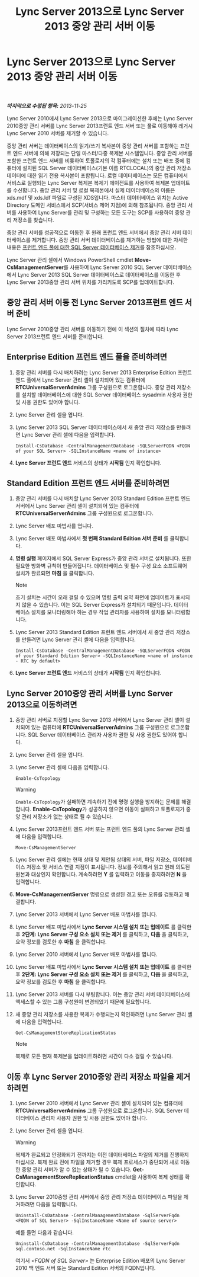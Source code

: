 ﻿---
title: Lync Server 2013으로 Lync Server 2013 중앙 관리 서버 이동
TOCTitle: Lync Server 2013으로 Lync Server 2013 중앙 관리 서버 이동
ms:assetid: 30cc98f2-1916-4dbe-99d0-8df5368ed3ec
ms:mtpsurl: https://technet.microsoft.com/ko-kr/library/JJ688013(v=OCS.15)
ms:contentKeyID: 49885711
ms.date: 08/10/2015
mtps_version: v=OCS.15
ms.translationtype: HT
---

# Lync Server 2013으로 Lync Server 2013 중앙 관리 서버 이동

 

_**마지막으로 수정된 항목:** 2013-11-25_

Lync Server 2010에서 Lync Server 2013으로 마이그레이션한 후에는 Lync Server 2010중앙 관리 서버를 Lync Server 2013프런트 엔드 서버 또는 풀로 이동해야 레거시 Lync Server 2010 서버를 제거할 수 있습니다.

중앙 관리 서버는 데이터베이스의 읽기/쓰기 복사본이 중앙 관리 서버를 포함하는 프런트 엔드 서버에 의해 저장되는 단일 마스터/다중 복제본 시스템입니다. 중앙 관리 서버를 포함한 프런트 엔드 서버를 비롯하여 토폴로지의 각 컴퓨터에는 설치 또는 배포 중에 컴퓨터에 설치된 SQL Server 데이터베이스(기본 이름 RTCLOCAL)의 중앙 관리 저장소 데이터에 대한 읽기 전용 복사본이 포함됩니다. 로컬 데이터베이스는 모든 컴퓨터에서 서비스로 실행되는 Lync Server 복제본 복제기 에이전트를 사용하여 복제본 업데이트를 수신합니다. 중앙 관리 서버 및 로컬 복제본에서 실제 데이터베이스의 이름은 xds.mdf 및 xds.ldf 파일로 구성된 XDS입니다. 마스터 데이터베이스 위치는 Active Directory 도메인 서비스에서 SCP(서비스 제어 지점)에 의해 참조됩니다. 중앙 관리 서버를 사용하여 Lync Server를 관리 및 구성하는 모든 도구는 SCP를 사용하여 중앙 관리 저장소를 찾습니다.

중앙 관리 서버를 성공적으로 이동한 후 원래 프런트 엔드 서버에서 중앙 관리 서버 데이터베이스를 제거합니다. 중앙 관리 서버 데이터베이스를 제거하는 방법에 대한 자세한 내용은 [프런트 엔드 풀에 대한 SQL Server 데이터베이스 제거](remove-the-sql-server-database-for-a-front-end-pool.md)를 참조하십시오.

Lync Server 관리 셸에서 Windows PowerShell cmdlet **Move-CsManagementServer**를 사용하여 Lync Server 2010 SQL Server 데이터베이스에서 Lync Server 2013 SQL Server 데이터베이스로 데이터베이스를 이동한 후 Lync Server 2013중앙 관리 서버 위치를 가리키도록 SCP를 업데이트합니다.

## 중앙 관리 서버 이동 전 Lync Server 2013프런트 엔드 서버 준비

Lync Server 2010중앙 관리 서버를 이동하기 전에 이 섹션의 절차에 따라 Lync Server 2013프런트 엔드 서버를 준비합니다.

## Enterprise Edition 프런트 엔드 풀을 준비하려면

1.  중앙 관리 서버를 다시 배치하려는 Lync Server 2013 Enterprise Edition 프런트 엔드 풀에서 Lync Server 관리 셸이 설치되어 있는 컴퓨터에 **RTCUniversalServerAdmins** 그룹 구성원으로 로그온합니다. 중앙 관리 저장소를 설치할 데이터베이스에 대한 SQL Server 데이터베이스 sysadmin 사용자 권한 및 사용 권한도 있어야 합니다.

2.  Lync Server 관리 셸을 엽니다.

3.  Lync Server 2013 SQL Server 데이터베이스에서 새 중앙 관리 저장소를 만들려면 Lync Server 관리 셸에 다음을 입력합니다.
    
        Install-CsDatabase -CentralManagementDatabase -SQLServerFQDN <FQDN of your SQL Server> -SQLInstanceName <name of instance>

4.  **Lync Server 프런트 엔드** 서비스의 상태가 **시작됨** 인지 확인합니다.

## Standard Edition 프런트 엔드 서버를 준비하려면

1.  중앙 관리 서버를 다시 배치할 Lync Server 2013 Standard Edition 프런트 엔드 서버에서 Lync Server 관리 셸이 설치되어 있는 컴퓨터에 **RTCUniversalServerAdmins** 그룹 구성원으로 로그온합니다.

2.  Lync Server 배포 마법사를 엽니다.

3.  Lync Server 배포 마법사에서 **첫 번째 Standard Edition 서버 준비** 를 클릭합니다.

4.  **명령 실행** 페이지에서 SQL Server Express가 중앙 관리 서버로 설치됩니다. 또한 필요한 방화벽 규칙이 만들어집니다. 데이터베이스 및 필수 구성 요소 소프트웨어 설치가 완료되면 **마침** 을 클릭합니다.
    

    > [!NOTE]
    > 초기 설치는 시간이 오래 걸릴 수 있으며 명령 출력 요약 화면에 업데이트가 표시되지 않을 수 있습니다. 이는 SQL Server Express가 설치되기 때문입니다. 데이터베이스 설치를 모니터링해야 하는 경우 작업 관리자를 사용하여 설치를 모니터링합니다.



5.  Lync Server 2013 Standard Edition 프런트 엔드 서버에서 새 중앙 관리 저장소를 만들려면 Lync Server 관리 셸에 다음을 입력합니다.
    
        Install-CsDatabase -CentralManagementDatabase -SQLServerFQDN <FQDN of your Standard Edition Server> -SQLInstanceName <name of instance - RTC by default>

6.  **Lync Server 프런트 엔드** 서비스의 상태가 **시작됨** 인지 확인합니다.

## Lync Server 2010중앙 관리 서버를 Lync Server 2013으로 이동하려면

1.  중앙 관리 서버로 지정할 Lync Server 2013 서버에서 Lync Server 관리 셸이 설치되어 있는 컴퓨터에 **RTCUniversalServerAdmins** 그룹 구성원으로 로그온합니다. SQL Server 데이터베이스 관리자 사용자 권한 및 사용 권한도 있어야 합니다.

2.  Lync Server 관리 셸을 엽니다.

3.  Lync Server 관리 셸에 다음을 입력합니다.
    
        Enable-CsTopology
    

    > [!WARNING]
    > <CODE>Enable-CsTopology</CODE>가 실패하면 계속하기 전에 명령 실행을 방지하는 문제를 해결합니다. <STRONG>Enable-CsTopology</STRONG>가 성공하지 않으면 이동이 실패하고 토폴로지가 중앙 관리 저장소가 없는 상태로 될 수 있습니다.



4.  Lync Server 2013프런트 엔드 서버 또는 프런트 엔드 풀의 Lync Server 관리 셸에 다음을 입력합니다.
    
        Move-CsManagementServer

5.  Lync Server 관리 셸에는 현재 상태 및 제안됨 상태의 서버, 파일 저장소, 데이터베이스 저장소 및 서비스 연결 지점이 표시됩니다. 정보를 주의해서 읽고 원래 의도된 원본과 대상인지 확인합니다. 계속하려면 **Y** 를 입력하고 이동을 중지하려면 **N** 을 입력합니다.

6.  **Move-CsManagementServer** 명령으로 생성된 경고 또는 오류를 검토하고 해결합니다.

7.  Lync Server 2013 서버에서 Lync Server 배포 마법사를 엽니다.

8.  Lync Server 배포 마법사에서 **Lync Server 시스템 설치 또는 업데이트** 를 클릭한 후 **2단계: Lync Server 구성 요소 설치 또는 제거** 를 클릭하고, **다음** 을 클릭하고, 요약 정보를 검토한 후 **마침** 을 클릭합니다.

9.  Lync Server 2010 서버에서 Lync Server 배포 마법사를 엽니다.

10. Lync Server 배포 마법사에서 **Lync Server 시스템 설치 또는 업데이트** 를 클릭한 후 **2단계: Lync Server 구성 요소 설치 또는 제거** 를 클릭하고, **다음** 을 클릭하고, 요약 정보를 검토한 후 **마침** 을 클릭합니다.

11. Lync Server 2013 서버를 다시 부팅합니다. 이는 중앙 관리 서버 데이터베이스에 액세스할 수 있는 그룹 구성원이 변경되었기 때문에 필요합니다.

12. 새 중앙 관리 저장소를 사용한 복제가 수행되는지 확인하려면 Lync Server 관리 셸에 다음을 입력합니다.
    
        Get-CsManagementStoreReplicationStatus
    

    > [!NOTE]
    > 복제로 모든 현재 복제본을 업데이트하려면 시간이 다소 걸릴 수 있습니다.



## 이동 후 Lync Server 2010중앙 관리 저장소 파일을 제거하려면

1.  Lync Server 2010 서버에서 Lync Server 관리 셸이 설치되어 있는 컴퓨터에 **RTCUniversalServerAdmins** 그룹 구성원으로 로그온합니다. SQL Server 데이터베이스 관리자 사용자 권한 및 사용 권한도 있어야 합니다.

2.  Lync Server 관리 셸을 엽니다.
    

    > [!WARNING]
    > 복제가 완료되고 안정화되기 전까지는 이전 데이터베이스 파일의 제거를 진행하지 마십시오. 복제 완료 전에 파일을 제거할 경우 복제 프로세스가 중단되어 새로 이동한 중앙 관리 서버가 알 수 없는 상태가 될 수 있습니다. <STRONG>Get-CsManagementStoreReplicationStatus</STRONG> cmdlet을 사용하여 복제 상태를 확인합니다.



3.  Lync Server 2010중앙 관리 서버에서 중앙 관리 저장소 데이터베이스 파일을 제거하려면 다음을 입력합니다.
    
        Uninstall-CsDatabase -CentralManagementDatabase -SqlServerFqdn <FQDN of SQL Server> -SqlInstanceName <Name of source server>
    
    예를 들면 다음과 같습니다.
    
        Uninstall-CsDatabase -CentralManagementDatabase -SqlServerFqdn sql.contoso.net -SqlInstanceName rtc
    
    여기서 *\<FQDN of SQL Server\>* 는 Enterprise Edition 배포의 Lync Server 2010 백 엔드 서버 또는 Standard Edition 서버의 FQDN입니다.

